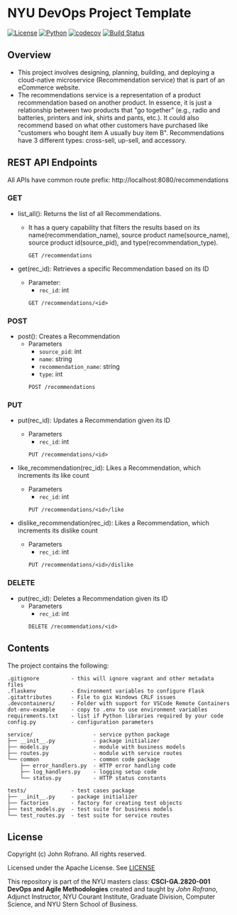 # NYU DevOps Project Template

[![License](https://img.shields.io/badge/License-Apache_2.0-blue.svg)](https://opensource.org/licenses/Apache-2.0)
[![Python](https://img.shields.io/badge/Language-Python-blue.svg)](https://python.org/)
[![codecov](https://codecov.io/gh/CSCI-GA-2820-FA23-003/recommendations/graph/badge.svg?token=VNH31V6V4Q)](https://codecov.io/gh/CSCI-GA-2820-FA23-003/recommendations)
[![Build Status](https://github.com/CSCI-GA-2820-FA23-003/recommendations/actions/workflows/ci.yml/badge.svg)](https://github.com/CSCI-GA-2820-FA23-003/recommendations/actions)


## Overview

- This project involves designing, planning, building, and deploying a cloud-native microservice (Recommendation service) that is part of an eCommerce website.
- The recommendations service is a representation of a product recommendation based on another product. In essence, it is just a relationship between two products that "go together" (e.g., radio and batteries, printers and ink, shirts and pants, etc.). It could also recommend based on what other customers have purchased like "customers who bought item A usually buy item B". Recommendations have 3 different types: cross-sell, up-sell, and accessory.


## REST API Endpoints
All APIs have common route prefix: http://localhost:8080/recommendations

### GET
- list_all(): Returns the list of all Recommendations.
  - It has a query capability that filters the results based on its name(recommendation_name), source product name(source_name), source product id(source_pid), and type(recommendation_type).
    ```
    GET /recommendations
    ```

- get(rec_id): Retrieves a specific Recommendation based on its ID
  - Parameter:
    - `rec_id`: int
    ```
    GET /recommendations/<id>
    ```

### POST
- post(): Creates a Recommendation
  - Parameters
    - `source_pid`: int
    - `name`: string
    - `recommendation_name`: string
    - `type`: int
    ```
    POST /recommendations
    ```

### PUT
- put(rec_id): Updates a Recommendation given its ID
  - Parameters
    - `rec_id`: int
    ```
    PUT /recommendations/<id>
    ```

- like_recommendation(rec_id): Likes a Recommendation, which increments its like count
  - Parameters
    - `rec_id`: int
    ```
    PUT /recommendations/<id>/like
    ```
    
- dislike_recommendation(rec_id): Likes a Recommendation, which increments its dislike count
  - Parameters
    - `rec_id`: int
    ```
    PUT /recommendations/<id>/dislike
    ```

### DELETE
- put(rec_id): Deletes a Recommendation given its ID
  - Parameters
    - `rec_id`: int
    ```
    DELETE /recommendations/<id>
    ```

<!-- This project template contains starter code for your class project. The `/service` folder contains your `models.py` file for your model and a `routes.py` file for your service. The `/tests` folder has test case starter code for testing the model and the service separately. All you need to do is add your functionality. You can use the [lab-flask-tdd](https://github.com/nyu-devops/lab-flask-tdd) for code examples to copy from. -->

<!-- ## Automatic Setup

The best way to use this repo is to start your own repo using it as a git template. To do this just press the green **Use this template** button in GitHub and this will become the source for your repository. -->

<!-- ## Manual Setup

You can also clone this repository and then copy and paste the starter code into your project repo folder on your local computer. Be careful not to copy over your own `README.md` file so be selective in what you copy.

There are 4 hidden files that you will need to copy manually if you use the Mac Finder or Windows Explorer to copy files from this folder into your repo folder.

These should be copied using a bash shell as follows:

```bash
    cp .gitignore  ../<your_repo_folder>/
    cp .flaskenv ../<your_repo_folder>/
    cp .gitattributes ../<your_repo_folder>/
``` -->

## Contents

The project contains the following:

```text
.gitignore          - this will ignore vagrant and other metadata files
.flaskenv           - Environment variables to configure Flask
.gitattributes      - File to gix Windows CRLF issues
.devcontainers/     - Folder with support for VSCode Remote Containers
dot-env-example     - copy to .env to use environment variables
requirements.txt    - list if Python libraries required by your code
config.py           - configuration parameters

service/                   - service python package
├── __init__.py            - package initializer
├── models.py              - module with business models
├── routes.py              - module with service routes
└── common                 - common code package
    ├── error_handlers.py  - HTTP error handling code
    ├── log_handlers.py    - logging setup code
    └── status.py          - HTTP status constants

tests/              - test cases package
├── __init__.py     - package initializer
├── factories       - factory for creating test objects
├── test_models.py  - test suite for business models
└── test_routes.py  - test suite for service routes
```

## License

Copyright (c) John Rofrano. All rights reserved.

Licensed under the Apache License. See [LICENSE](LICENSE)

This repository is part of the NYU masters class: **CSCI-GA.2820-001 DevOps and Agile Methodologies** created and taught by *John Rofrano*, Adjunct Instructor, NYU Courant Institute, Graduate Division, Computer Science, and NYU Stern School of Business.
